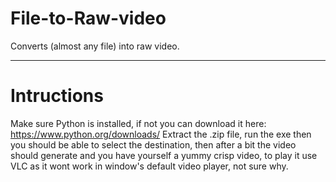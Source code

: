 # File-to-Raw-video
Converts (almost any file) into raw video.

------------------------------------------
# Intructions
Make sure Python is installed, if not you can download it here: https://www.python.org/downloads/
Extract the .zip file, run the exe then you should be able to select the destination, then after a bit the video should generate and you have yourself a yummy crisp video, to play it use VLC as it wont work in window's default video player, not sure why.

